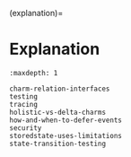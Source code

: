 (explanation)=
# Explanation

```{toctree}
:maxdepth: 1

charm-relation-interfaces
testing
tracing
holistic-vs-delta-charms
how-and-when-to-defer-events
security
storedstate-uses-limitations
state-transition-testing
```
